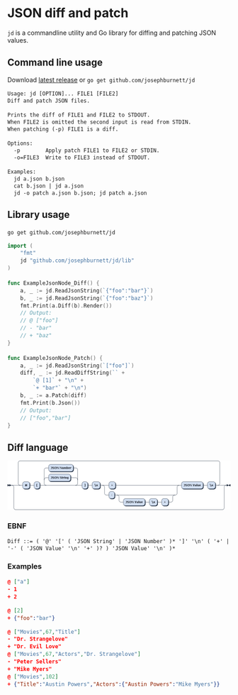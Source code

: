 # JSON diff and patch

`jd` is a commandline utility and Go library for diffing and patching JSON values.

## Command line usage

Download [latest release](https://github.com/josephburnett/jd/releases) or `go get github.com/josephburnett/jd`

```
Usage: jd [OPTION]... FILE1 [FILE2]
Diff and patch JSON files.

Prints the diff of FILE1 and FILE2 to STDOUT.
When FILE2 is omitted the second input is read from STDIN.
When patching (-p) FILE1 is a diff.

Options:
  -p        Apply patch FILE1 to FILE2 or STDIN.
  -o=FILE3  Write to FILE3 instead of STDOUT.

Examples:
  jd a.json b.json
  cat b.json | jd a.json
  jd -o patch a.json b.json; jd patch a.json
```

## Library usage

`go get github.com/josephburnett/jd`

```Go
import (
	"fmt"
	jd "github.com/josephburnett/jd/lib"
)

func ExampleJsonNode_Diff() {
	a, _ := jd.ReadJsonString(`{"foo":"bar"}`)
	b, _ := jd.ReadJsonString(`{"foo":"baz"}`)
	fmt.Print(a.Diff(b).Render())
	// Output:
	// @ ["foo"]
	// - "bar"
	// + "baz"
}

func ExampleJsonNode_Patch() {
	a, _ := jd.ReadJsonString(`["foo"]`)
	diff, _ := jd.ReadDiffString(`` +
		`@ [1]` + "\n" +
		`+ "bar"` + "\n")
	b, _ := a.Patch(diff)
	fmt.Print(b.Json())
	// Output:
	// ["foo","bar"]
}
```

## Diff language

![Railroad diagram of EBNF](/ebnf.png)

### EBNF

```EBNF
Diff ::= ( '@' '[' ( 'JSON String' | 'JSON Number' )* ']' '\n' ( '+' | '-' ( 'JSON Value' '\n' '+' )? ) 'JSON Value' '\n' )*
```

### Examples

```JSON
@ ["a"]
- 1
+ 2
```

```JSON
@ [2]
+ {"foo":"bar"}
```

```JSON
@ ["Movies",67,"Title"]
- "Dr. Strangelove"
+ "Dr. Evil Love"
@ ["Movies",67,"Actors","Dr. Strangelove"]
- "Peter Sellers"
+ "Mike Myers"
@ ["Movies",102]
+ {"Title":"Austin Powers","Actors":{"Austin Powers":"Mike Myers"}}
```
